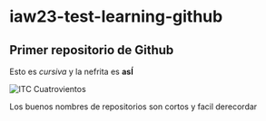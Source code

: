 # iaw23-test-learning-github

## Primer repositorio de Github

Esto es _cursiva_ y la nefrita es **asÍ**

![ITC Cuatrovientos](http://www.cuatrovientos.org/wp-content/uploads/2023/03/logo-cuatrovientos-2-1-300x75.png)

Los buenos nombres de repositorios son cortos y facil derecordar
